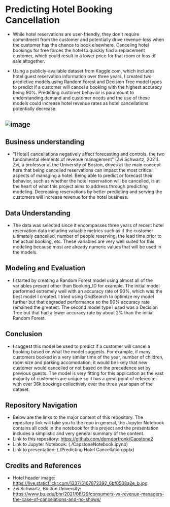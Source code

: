 # Predicting Hotel Booking Cancellation

* While hotel reservations are user-friendly, they don't require commitment from the customer and potentially drive revenue-loss when the customer has the chance to book elsewhere. Canceling hotel bookings for free forces the hotel to quickly find a replacement customer, which could result in a lower price for that room or loss of sale altogether.

* Using a publicly-available dataset from Kaggle.com, which includes hotel guest reservation information over three years, I created two predictive models using Random Forest and Decision Tree model types to predict if a customer will cancel a booking with the highest accuracy being 90%. Predicting customer behavior is paramount to understanding demand and customer needs and the use of these models could increase hotel revenue rates as hotel cancellations potentially decrease.

## ![image](https://live.staticflickr.com/1337/5167872392_6bf0508a2e_b.jpg)

## Business understanding
* "[Hotel] cancellations negatively affect forecasting and controls, the two fundamental elements of revenue management" (Zvi Schwartz, 2021). Zvi, a professor at the University of Boston, drives at the main concept here that being cancelled reservations can impact the most critical aspects of managing a hotel. Being able to predict or forecast their behavior, such as whether the hotel reservation will be cancelled, is at the heart of what this project aims to address through predicting modeling. Decreasing reservations by better predicting and serving the customers will increase revenue for the hotel business.

## Data Understanding
* The data was selected since it encompasses three years of recent hotel reservation data including valuable metrics such as if the customer ultimately cancelled, number of people reserving, the lead time prior to the actual booking, etc. These variables are very well suited for this modeling because most are already numeric values that will be used in the models.

## Modeling and Evaluation
* I started by creating a Random Forest model using almost all of the variables present other than Booking_ID for example. The initial model performed extremely well with an accuracy rate of 90%, which was the best model I created. I tried using GridSearch to optimize my model further but that degraded performance so the 90% accuracy rate remained the greatest. The second model type I used was a Decision Tree but that had a lower accuracy rate by about 2% than the initial Random Forest.

## Conclusion
* I suggest this model be used to predict if a customer will cancel a booking based on what the model suggests. For example, if many customers booked in a very similar time of the year, number of children, room size and parking accomodation, it would be likely that new customer would cancelled or not based on the precedence set by previous guests. The model is very fitting for this application as the vast majority of customers are unique so it has a great point of reference with over 36k bookings collectively over the three year span of the dataset.

## Repository Navigation
* Below are the links to the major content of this repository. The repository link will take you to the repo in general, the Jupyter Notebook contains all code in the notebook for this project and the presentation includes a simplistic and very general summary of the content.
* Link to this repository: https://github.com/dorndorfronk/Capstone2
* Link to Jupyter Notebook: (./CapstoneNotebook.ipynb)
* Link to presentation: (./Predicting Hotel Cancellation.pptx)

## Credits and References
* Hotel header image: https://live.staticflickr.com/1337/5167872392_6bf0508a2e_b.jpg
* Zvi Schwartz, Boston University: https://www.bu.edu/bhr/2021/06/29/consumers-vs-revenue-managers-the-case-of-cancelations-and-no-shows/
